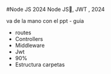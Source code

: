 #Node JS 2024
Node JS📗,  JWT  , 2024

va de la mano con el ppt - guia

- routes
- Controllers
- Middleware
- Jwt
- 90%
- Estructura carpetas